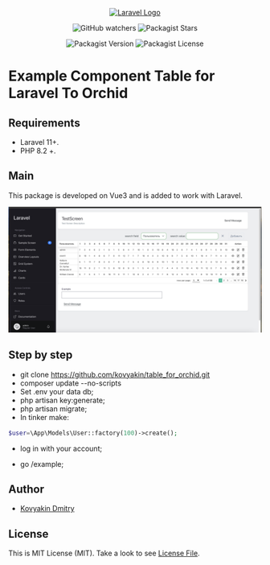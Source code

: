 

<p align="center"><a href="https://laravel.com" target="_blank"><img src="https://raw.githubusercontent.com/laravel/art/master/logo-lockup/5%20SVG/2%20CMYK/1%20Full%20Color/laravel-logolockup-cmyk-red.svg" width="400" alt="Laravel Logo"></a></p>

<p align="center">

<div style="text-align: center;">

![GitHub watchers](https://img.shields.io/github/watchers/kovyakin/components)
![Packagist Stars](https://img.shields.io/packagist/stars/kovyakin/components)

![Packagist Version](https://img.shields.io/packagist/v/kovyakin/components)
![Packagist License](https://img.shields.io/packagist/l/kovyakin/components)

</div>

# Example Component Table for Laravel To Orchid

## Requirements
- Laravel 11+.
- PHP 8.2 +.

## Main
This package is developed on Vue3
and is added to work with Laravel.


<img src="https://github.com/kovyakin/table_for_orchid/blob/master/1.png" alt="image">

## Step by step
- git clone https://github.com/kovyakin/table_for_orchid.git
- composer update --no-scripts
- Set .env your data db;
- php artisan key:generate;
- php artisan migrate;
- In tinker make:

```php
$user=\App\Models\User::factory(100)->create();
```
- log in with your account;

- go /example;



## Author

- [Kovyakin Dmitry](https://github.com/kovyakin)

## License

This is MIT License (MIT). Take a look to see [License File](LICENSE.md).



